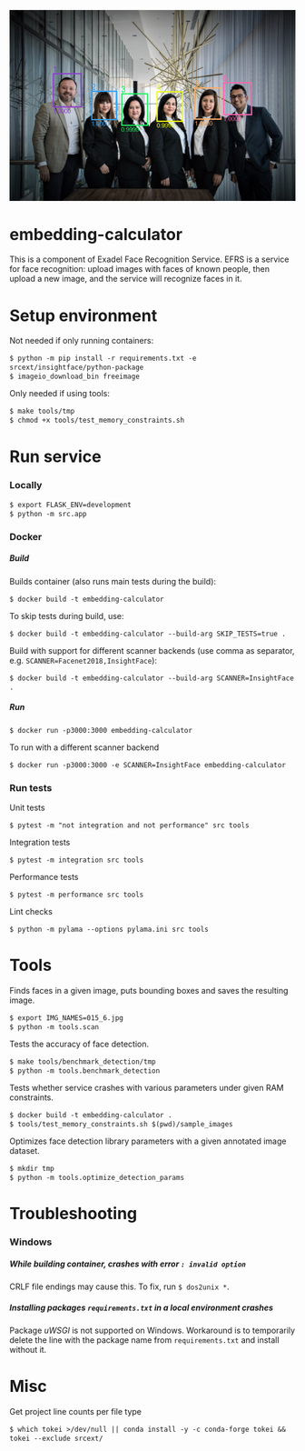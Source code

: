 ![Example output image](./sample_images/readme_example.png)

# embedding-calculator
This is a component of Exadel Face Recognition Service. EFRS is a service for face recognition: upload images with faces of known people, then upload a new image, and the service will recognize faces in it.

# Setup environment
Not needed if only running containers:
```
$ python -m pip install -r requirements.txt -e srcext/insightface/python-package
$ imageio_download_bin freeimage
```
Only needed if using tools:
```
$ make tools/tmp
$ chmod +x tools/test_memory_constraints.sh
```

# Run service
### Locally
```
$ export FLASK_ENV=development
$ python -m src.app
```

### Docker
##### Build
Builds container (also runs main tests during the build):
```
$ docker build -t embedding-calculator 
```
To skip tests during build, use:
```
$ docker build -t embedding-calculator --build-arg SKIP_TESTS=true .
```
Build with support for different scanner backends (use comma as separator, e.g. `SCANNER=Facenet2018,InsightFace`):
```
$ docker build -t embedding-calculator --build-arg SCANNER=InsightFace .
```
##### Run
```
$ docker run -p3000:3000 embedding-calculator
```
To run with a different scanner backend
```
$ docker run -p3000:3000 -e SCANNER=InsightFace embedding-calculator
```

### Run tests
Unit tests
```
$ pytest -m "not integration and not performance" src tools
```
Integration tests
```
$ pytest -m integration src tools
```
Performance tests
```
$ pytest -m performance src tools
```
Lint checks
```
$ python -m pylama --options pylama.ini src tools
```

# Tools
Finds faces in a given image, puts bounding boxes and saves the resulting image. 
```
$ export IMG_NAMES=015_6.jpg
$ python -m tools.scan
```

Tests the accuracy of face detection.
```
$ make tools/benchmark_detection/tmp
$ python -m tools.benchmark_detection
```

Tests whether service crashes with various parameters under given RAM constraints.
```
$ docker build -t embedding-calculator .
$ tools/test_memory_constraints.sh $(pwd)/sample_images
```

Optimizes face detection library parameters with a given annotated image dataset.
```
$ mkdir tmp
$ python -m tools.optimize_detection_params
```

# Troubleshooting

### Windows

##### While building container, crashes with error `: invalid option`

CRLF file endings may cause this. To fix, run `$ dos2unix *`.

##### Installing packages `requirements.txt` in a local environment crashes

Package *uWSGI* is not supported on Windows. Workaround is to temporarily delete the line with the package name from `requirements.txt` and install without it.

# Misc
Get project line counts per file type
```
$ which tokei >/dev/null || conda install -y -c conda-forge tokei && tokei --exclude srcext/
```
